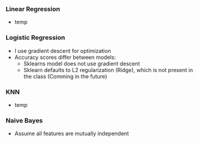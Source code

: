 ### Linear Regression
- temp

### Logistic Regression
- I use gradient descent for optimization
- Accuracy scores differ between models:
  - Sklearns model does not use gradient descent
  - Sklearn defaults to L2 regularization (Ridge), which is not present in the class (Comming in the future)

### KNN
- temp

### Naive Bayes
- Assume all features are mutually independent
